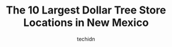 ---
layout: ampstory
image: https://i0.wp.com/www.depkes.org/wp-content/uploads/2023/06/dollar-tree-0-in-new-mexico-1685968705.jpeg?resize=640,853
author: techidn
featured: false
description: Discover the impressive array of Dollar Tree options in New Mexico, where you can find 10 of the largest Dollar Tree establishments in the area. From renowned classics to hidden gems, New Me
title: The 10 Largest Dollar Tree Store Locations in New Mexico
cover:
   title: The 10 Largest Dollar Tree Store Locations in New Mexico
   subtitle: Rickpate
   background: https://www.depkes.org/wp-content/uploads/2023/06/dollar-tree-0-in-new-mexico-1685968705.jpeg

pages: 
 - layout: thirds
   top: <h1>#1 Dollar Tree</h1>
   bottom: "<p>What can I say.....most stuff for $1.25.  only real complaint is the stock levels between locations vary so widely.  One store has certain items and another doesnt even </p>"
   background: https://www.depkes.org/wp-content/uploads/2023/06/dollar-tree-1-in-new-mexico-1685968705.jpeg
   backgroundblur: true
 - layout: thirds
   top: <h1>#2 Dollar Tree</h1>
   bottom: "<p>2190 N Main St, Las Cruces, NM 88001, United States</p>"
   background: https://www.depkes.org/wp-content/uploads/2023/06/dollar-tree-2-in-new-mexico-1685968706.jpeg
   cta:
      link: https://www.depkes.org/blog/the-10-largest-dollar-tree-store-locations-in-new-mexico/
      text: The 10 Largest Dollar Tree Store Locations in New Mexico
 - layout: thirds
   top: <h1>#3 Dollar Tree</h1>
   bottom: "<p>6300 San Mateo Blvd NE Spc G, Albuquerque, NM 87109, United States</p>"
   background: https://www.depkes.org/wp-content/uploads/2023/06/dollar-tree-3-in-new-mexico-1685968706.jpeg
   cta:
      link: https://www.depkes.org/blog/the-10-largest-dollar-tree-store-locations-in-new-mexico/
      text: The 10 Largest Dollar Tree Store Locations in New Mexico
 - layout: thirds
   top: <h1>#4 Dollar Tree</h1>
   bottom: "<p>701 Vallejos Ln, Los Lunas, NM 87031, United States</p>"
   background: https://images.unsplash.com/photo-1553949345-eb786bb3f7ba?ixlib=rb-4.0.3&ixid=MnwxMjA3fDB8MHxwaG90by1wYWdlfHx8fGVufDB8fHx8&auto=format&fit=crop&w=640&h=853&q=80
   cta:
      link: https://www.depkes.org/blog/the-10-largest-dollar-tree-store-locations-in-new-mexico/
      text: The 10 Largest Dollar Tree Store Locations in New Mexico
 - layout: thirds
   top: <h1>#5 Dollar Tree</h1>
   bottom: "<p>1742 W Maloney Ave, Gallup, NM 87301, United States</p>"
   background: https://images.unsplash.com/photo-1604871000636-074fa5117945?ixlib=rb-4.0.3&ixid=MnwxMjA3fDB8MHxwaG90by1wYWdlfHx8fGVufDB8fHx8&auto=format&fit=crop&w=640&h=853&q=80
   cta:
      link: https://www.depkes.org/blog/the-10-largest-dollar-tree-store-locations-in-new-mexico/
      text: The 10 Largest Dollar Tree Store Locations in New Mexico
 - layout: thirds
   top: <h1>#6 Dollar Tree</h1>
   bottom: "<p>4610 Cutler Ave NE, Albuquerque, NM 87110, United States</p>"
   background: https://images.unsplash.com/photo-1509114397022-ed747cca3f65?ixlib=rb-4.0.3&ixid=MnwxMjA3fDB8MHxwaG90by1wYWdlfHx8fGVufDB8fHx8&auto=format&fit=crop&w=640&h=853&q=80
   cta:
      link: https://www.depkes.org/blog/the-10-largest-dollar-tree-store-locations-in-new-mexico/
      text: The 10 Largest Dollar Tree Store Locations in New Mexico
 - layout: thirds
   top: <h1>#7 Dollar Tree</h1>
   bottom: "<p>516 E 1st St E, Alamogordo, NM 88310, United States</p>"
   background: https://images.unsplash.com/photo-1608501821300-4f99e58bba77?ixlib=rb-4.0.3&ixid=MnwxMjA3fDB8MHxwaG90by1wYWdlfHx8fGVufDB8fHx8&auto=format&fit=crop&w=640&h=853&q=80
   cta:
      link: https://www.depkes.org/blog/the-10-largest-dollar-tree-store-locations-in-new-mexico/
      text: The 10 Largest Dollar Tree Store Locations in New Mexico
 - layout: thirds
   middle: Continue reading...
   background: https://images.unsplash.com/photo-1489648022186-8f49310909a0?ixlib=rb-4.0.3&ixid=MnwxMjA3fDB8MHxwaG90by1wYWdlfHx8fGVufDB8fHx8&auto=format&fit=crop&w=640&h=853&q=80
   cta:
      link: https://www.depkes.org/blog/the-10-largest-dollar-tree-store-locations-in-new-mexico/
      text: The 10 Largest Dollar Tree Store Locations in New Mexico
      
---